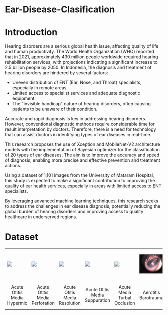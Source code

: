# Ear-Disease-Clasification

# Introduction
Hearing disorders are a serious global health issue, affecting quality of life and human productivity. The World Health Organization (WHO) reported that in 2021, approximately 430 million people worldwide required hearing rehabilitation services, with projections indicating a significant increase to 2.5 billion people by 2050.
In Indonesia, the diagnosis and treatment of hearing disorders are hindered by several factors:
-	Uneven distribution of ENT (Ear, Nose, and Throat) specialists, especially in remote areas.
-	Limited access to specialist services and adequate diagnostic equipment.
-	The "invisible handicap" nature of hearing disorders, often causing patients to be unaware of their condition.

Accurate and rapid diagnosis is key in addressing hearing disorders. However, conventional diagnostic methods require considerable time for result interpretation by doctors. Therefore, there is a need for technology that can assist doctors in identifying types of ear diseases in real-time.

This research proposes the use of Xception and MobileNet-V2 architecture models with the implementation of Bayesian optimizer for the classification of 20 types of ear diseases. The aim is to improve the accuracy and speed of diagnosis, enabling more precise and effective prevention and treatment actions.

Using a dataset of 1,101 images from the University of Mataram Hospital, this study is expected to make a significant contribution to improving the quality of ear health services, especially in areas with limited access to ENT specialists.

By leveraging advanced machine learning techniques, this research seeks to address the challenges in ear disease diagnosis, potentially reducing the global burden of hearing disorders and improving access to quality healthcare in underserved regions.

# Dataset

<table>
  <tr>
    <td><img src="https://github.com/rudistiawannn/Ear-Disease-Clasification/blob/main/Ear%20Disease%20Dataset%20Sample/Acute%20Otitis%20Media%20%E2%80%93%20Hypermic/2016-10-31T19-00-45.jpg" width="250"></td>
    <td><img src="https://github.com/rudistiawannn/Ear-Disease-Clasification/blob/main/Ear%20Disease%20Dataset%20Sample/Acute%20Otitis%20Media%20%E2%80%93%20Perforation/2016-12-22T20-02-30.jpg" width="250"></td>
    <td><img src="https://github.com/rudistiawannn/Ear-Disease-Clasification/blob/main/Ear%20Disease%20Dataset%20Sample/Acute%20Otitis%20Media%20%E2%80%93%20Resolution/2017-05-08T19-18-07.jpg" width="250"></td>
    <td><img src="https://github.com/rudistiawannn/Ear-Disease-Clasification/blob/main/Ear%20Disease%20Dataset%20Sample/Acute%20Otitis%20Media%20%E2%80%93%20Supporation/2017-02-22T19-30-54.jpg" width="250"></td>
    <td><img src="https://github.com/rudistiawannn/Ear-Disease-Clasification/blob/main/Ear%20Disease%20Dataset%20Sample/Acute%20Otitis%20Media%20%E2%80%93%20Turbal%20Occlusion/2017-02-20T19-48-42.jpg" width="250"></td>
    <td><img src="https://github.com/rudistiawannn/Ear-Disease-Clasification/blob/main/Ear%20Disease%20Dataset%20Sample/Aerotitis%20Barotrauma/2017-10-09T19-35-44.jpg" width="250"></td>
    <td><img src="https://github.com/rudistiawannn/Ear-Disease-Clasification/blob/main/Ear%20Disease%20Dataset%20Sample/Bullos%20Myringitis/2016-10-28T17-42-44.png" width="250"></td>
    <td><img src="https://github.com/rudistiawannn/Ear-Disease-Clasification/blob/main/Ear%20Disease%20Dataset%20Sample/Cerumen/2016-11-17T20-20-02%20-%20Copy.jpg" width="250"></td>
    <td><img src="https://github.com/rudistiawannn/Ear-Disease-Clasification/blob/main/Ear%20Disease%20Dataset%20Sample/Chronic%20Suppurative%20Otitis%20Media%20-%20Resolution/2017-05-08T19-17-35.jpg" width="250"></td>
    <td><img src="https://github.com/rudistiawannn/Ear-Disease-Clasification/blob/main/Ear%20Disease%20Dataset%20Sample/Chronic%20Suppurative%20Otitis%20Media%20-Safe%20Type/2016-10-26T19-33-01.png" width="250"></td>
    <td><img src="https://github.com/rudistiawannn/Ear-Disease-Clasification/blob/main/Ear%20Disease%20Dataset%20Sample/Chronic%20Suppurative%20Otitis%20Media%20%E2%80%93%20Unsafe%20Type/2016-11-02T19-07-46.jpg" width="250"></td>
    <td><img src="https://github.com/rudistiawannn/Ear-Disease-Clasification/blob/main/Ear%20Disease%20Dataset%20Sample/Corpus%20Alienum/2017-01-23T19-08-54.jpg" width="250"></td>
    <td><img src="https://github.com/rudistiawannn/Ear-Disease-Clasification/blob/main/Ear%20Disease%20Dataset%20Sample/Diffuse%20Exterenal%20Otitis/2016-10-27T19-19-11.png" width="250"></td>
    <td><img src="https://github.com/rudistiawannn/Ear-Disease-Clasification/blob/main/Ear%20Disease%20Dataset%20Sample/Furuncular%20External%20Otitis/2017-05-15T19-48-30.jpg" width="250"></td>
    <td><img src="https://github.com/rudistiawannn/Ear-Disease-Clasification/blob/main/Ear%20Disease%20Dataset%20Sample/Normal%20Tympanic%20Membrane/2016-10-31T18-19-18.jpg" width="250"></td>
    <td><img src="https://github.com/rudistiawannn/Ear-Disease-Clasification/blob/main/Ear%20Disease%20Dataset%20Sample/Normal/N1.jpg" width="250"></td>
    <td><img src="https://github.com/rudistiawannn/Ear-Disease-Clasification/blob/main/Ear%20Disease%20Dataset%20Sample/Otitis%20Media%20with%20Effusion/2017-03-03T20-47-26.jpg" width="250"></td>
    <td><img src="https://github.com/rudistiawannn/Ear-Disease-Clasification/blob/main/Ear%20Disease%20Dataset%20Sample/Otomycosis/2016-10-26T18-51-26.png" width="250"></td>
    <td><img src="https://github.com/rudistiawannn/Ear-Disease-Clasification/blob/main/Ear%20Disease%20Dataset%20Sample/Otomycosis/2016-10-26T18-51-26.png" width="250"></td>
    <td><img src="https://github.com/rudistiawannn/Ear-Disease-Clasification/blob/main/Ear%20Disease%20Dataset%20Sample/Tympanosclerosis/2016-10-26T19-33-36%20-%20Copy.png" width="250"></td>
  </tr>
  <tr>
    <td align="center">Acute Otitis Media Hypermic</td>
    <td align="center">Acute Otitis Media Perforation</td>
    <td align="center">Acute Otitis Media Resolution</td>
    <td align="center">Acute Otitis Media Suppuration</td>
    <td align="center">Acute Media Turbal Occlusion</td>
    <td align="center">Aerotitis Barotrauma</td>
    <td align="center">Bullos Myringitis</td>
    <td align="center">Cerumen</td>
    <td align="center">Chronic Suppurative Otitis Media Resolution</td>
    <td align="center">Chronic Suppurative Otitis Media Safe Type</td>
    <td align="center">Chronic Suppurative Otitis Media Unsafe Type</td>
    <td align="center">Corpus Alienum</td>
    <td align="center">Diffuse Exterenal Otitis</td>
    <td align="center">Furuncular External Otitis</td>
    <td align="center">Normal Tympanic Membrane</td>
    <td align="center">Normal</td>
    <td align="center">Otitis Media with Effusion</td>
    <td align="center">Otomycosis</td>
    <td align="center">Otomycosis</td>
    <td align="center">Tympanosclerosis</td>

  </tr>
</table>
